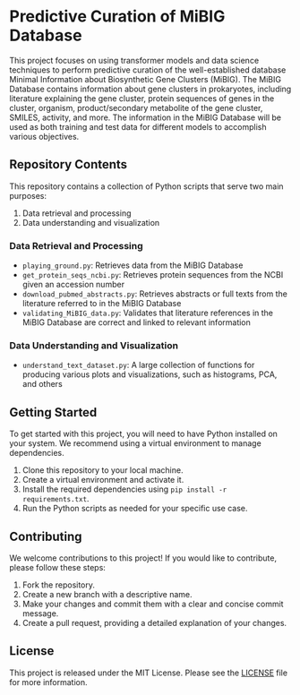 # Predictive Curation of MiBIG Database

This project focuses on using transformer models and data science techniques to perform predictive curation of the well-established database Minimal Information about Biosynthetic Gene Clusters (MiBIG). The MiBIG Database contains information about gene clusters in prokaryotes, including literature explaining the gene cluster, protein sequences of genes in the cluster, organism, product/secondary metabolite of the gene cluster, SMILES, activity, and more. The information in the MiBIG Database will be used as both training and test data for different models to accomplish various objectives.

## Repository Contents

This repository contains a collection of Python scripts that serve two main purposes:

1. Data retrieval and processing
2. Data understanding and visualization

### Data Retrieval and Processing

- `playing_ground.py`: Retrieves data from the MiBIG Database
- `get_protein_seqs_ncbi.py`: Retrieves protein sequences from the NCBI given an accession number
- `download_pubmed_abstracts.py`: Retrieves abstracts or full texts from the literature referred to in the MiBIG Database
- `validating_MiBIG_data.py`: Validates that literature references in the MiBIG Database are correct and linked to relevant information

### Data Understanding and Visualization

- `understand_text_dataset.py`: A large collection of functions for producing various plots and visualizations, such as histograms, PCA, and others

## Getting Started

To get started with this project, you will need to have Python installed on your system. We recommend using a virtual environment to manage dependencies. 

1. Clone this repository to your local machine.
2. Create a virtual environment and activate it.
3. Install the required dependencies using `pip install -r requirements.txt`.
4. Run the Python scripts as needed for your specific use case.

## Contributing

We welcome contributions to this project! If you would like to contribute, please follow these steps:

1. Fork the repository.
2. Create a new branch with a descriptive name.
3. Make your changes and commit them with a clear and concise commit message.
4. Create a pull request, providing a detailed explanation of your changes.

## License

This project is released under the MIT License. Please see the [LICENSE](LICENSE) file for more information.
